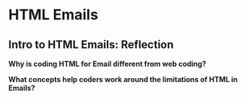 # HTML Emails

## Intro to HTML Emails: Reflection

**Why is coding HTML for Email different from web coding?**

**What concepts help coders work around the limitations of HTML in Emails?**

